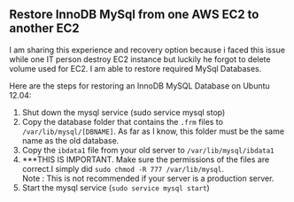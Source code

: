 ## Restore InnoDB MySql from one AWS EC2 to another EC2

I am sharing this experience and recovery option because i faced this issue while one IT person destroy EC2 instance but luckily he forgot to delete volume used for EC2. I am able to restore required MySql Databases. 

Here are the steps for restoring an InnoDB MySQL Database on Ubuntu 12.04:

1. Shut down the mysql service (sudo service mysql stop)
2. Copy the database folder that contains the `.frm` files to `/var/lib/mysql/[DBNAME]`.  As far as I know, this folder must be the same name as the old database.
3. Copy the `ibdata1` file from your old server to `/var/lib/mysql/ibdata1`
4. ***THIS IS IMPORTANT.    Make sure the permissions of the files are correct.I simply did `sudo chmod -R 777 /var/lib/mysql`.  
Note : This is not recommended if your server is a production server.
5. Start the mysql service (`sudo service mysql start`)